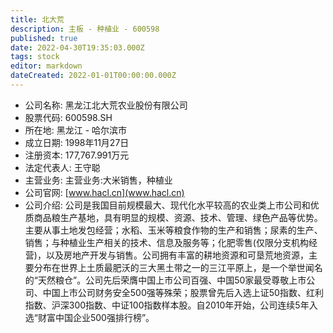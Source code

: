 ```yaml
---
title: 北大荒
description: 主板 - 种植业 - 600598
published: true
date: 2022-04-30T19:35:03.000Z
tags: stock
editor: markdown
dateCreated: 2022-01-01T00:00:00.000Z
---
```


- 公司名称: 黑龙江北大荒农业股份有限公司
- 股票代码: 600598.SH
- 所在地: 黑龙江 - 哈尔滨市
- 成立日期: 1998年11月27日
- 注册资本: 177,767.991万元
- 法定代表人: 王守聪
- 主营业务: 主营业务:大米销售，种植业
- 公司官网: [www.hacl.cn](www.hacl.cn)
- 公司介绍: 公司是我国目前规模最大、现代化水平较高的农业类上市公司和优质商品粮生产基地，具有明显的规模、资源、技术、管理、绿色产品等优势。主要从事土地发包经营；水稻、玉米等粮食作物的生产和销售；尿素的生产、销售；与种植业生产相关的技术、信息及服务等；化肥零售(仅限分支机构经营)，以及房地产开发与销售。公司拥有丰富的耕地资源和可垦荒地资源，主要分布在世界上土质最肥沃的三大黑土带之一的三江平原上，是一个举世闻名的“天然粮仓”。公司先后荣膺中国上市公司百强、中国50家最受尊敬上市公司、中国上市公司财务安全500强等殊荣；股票曾先后入选上证50指数、红利指数、沪深300指数、中证100指数样本股。自2010年开始，公司连续5年入选“财富中国企业500强排行榜”。


